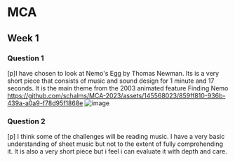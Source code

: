 # MCA
## Week 1
### Question 1
[p]I have chosen to look at Nemo's Egg by Thomas Newman. Its is a very short piece that consists of music and sound design for 1 minute and 17 seconds. It is the main theme from the 2003 animated feature Finding Nemo
https://github.com/schalms/MCA-2023/assets/145568023/859ff810-936b-439a-a0a9-f78d95f1868e
![image](https://github.com/schalms/MCA-2023/assets/145568023/32ddd94b-3675-43ed-8507-e89c86ed8b7c)


### Question 2



[p] I think some of the challenges will be reading music. I have a very basic understanding of sheet music but not to the extent of fully comprehending it. It is also a very short piece but i feel i can evaluate it with depth and care.
